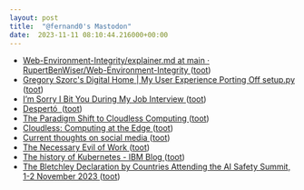 ```yaml
---
layout: post
title:  "@fernand0's Mastodon"
date:  2023-11-11 08:10:44.216000+00:00
---
```

*  [Web-Environment-Integrity/explainer.md at main · RupertBenWiser/Web-Environment-Integrity ](https://github.com/RupertBenWiser/Web-Environment-Integrity/blob/main/explainer.m) ([toot](https://mastodon.social/@fernand0/111390899844861859))
*  [Gregory Szorc's Digital Home
  \| My User Experience Porting Off setup.py
 ](https://gregoryszorc.com/blog/2023/10/30/my-user-experience-porting-off-setup.py) ([toot](https://mastodon.social/@fernand0/111389472095105738))
*  [I’m Sorry I Bit You During My Job Interview ](https://www.mcsweeneys.net/articles/im-sorry-i-bit-you-during-my-job-intervie) ([toot](https://mastodon.social/@fernand0/111387952933506575))
*  [Despertó  ](https://avecesunafoto.wordpress.com/2023/11/10/desperto-3) ([toot](https://mastodon.social/@fernand0/111387694686559975))
*  [The Paradigm Shift to Cloudless Computing ](https://www.oreilly.com/radar/the-paradigm-shift-to-cloudless-computing) ([toot](https://mastodon.social/@fernand0/111387640912990464))
*  [Cloudless: Computing at the Edge ](https://www.windley.com/archives/2023/11/cloudless_computing_at_the_edge.shtm) ([toot](https://mastodon.social/@fernand0/111387377544924091))
*  [Current thoughts on social media ](https://martinfowler.com/articles/2023-social-media.htm) ([toot](https://mastodon.social/@fernand0/111387239384950413))
*  [The Necessary Evil of Work ](https://www.workfutures.io/p/the-necessary-evil-of-wor) ([toot](https://mastodon.social/@fernand0/111387049212925229))
*  [The history of Kubernetes - IBM Blog ](https://www.ibm.com/blog/kubernetes-history) ([toot](https://mastodon.social/@fernand0/111386738258575651))
*  [The Bletchley Declaration by Countries Attending the AI Safety Summit, 1-2 November 2023 ](https://www.gov.uk/government/publications/ai-safety-summit-2023-the-bletchley-declaration/the-bletchley-declaration-by-countries-attending-the-ai-safety-summit-1-2-november-202) ([toot](https://mastodon.social/@fernand0/111386411514488356))
